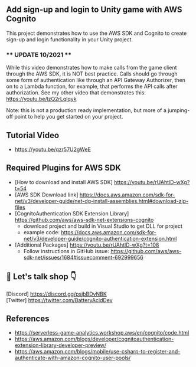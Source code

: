 ## Add sign-up and login to Unity game with AWS Cognito

This project demonstrates how to use the AWS SDK and Cognito to create sign-up and login functionality in your Unity project. 

### ** UPDATE 10/2021 ** 
While this video demonstrates how to make calls from the game client through the AWS SDK, it is NOT best practice.  Calls should go through some form of authentication like through an API Gateway Authorizer, then on to a Lambda function, for example, that performs the API calls after authorization.  See my other video that demonstrates this: https://youtu.be/lzQ2rLqlqyk

Note: this is not a production ready implementation, but more of a jumping-off point to help you get started on your project.

## Tutorial Video  

* https://youtu.be/qzr57U2gWeE

## Required Plugins for AWS SDK  

* [How to download and install AWS SDK] https://youtu.be/rUAhtlD-wXg?t=54 
* [AWS SDK Download link] https://docs.aws.amazon.com/sdk-for-net/v3/developer-guide/net-dg-install-assemblies.html#download-zip-files
* [CognitoAuthentication SDK Extension Library] https://github.com/aws/aws-sdk-net-extensions-cognito
    * download project and build in Visual Studio to get DLL for project
    * example code: https://docs.aws.amazon.com/sdk-for-net/v3/developer-guide/cognito-authentication-extension.html
* [Additional Packages] https://youtu.be/rUAhtlD-wXg?t=108
    * Follow instructions in GitHub issue: https://github.com/aws/aws-sdk-net/issues/1684#issuecomment-692999656
    
## 👋 Let's talk shop 👇  
[Discord] https://discord.gg/psjbBDvNBK  
[Twitter] https://twitter.com/BatteryAcidDev
    
## References
* https://serverless-game-analytics.workshop.aws/en/cognito/code.html
* https://aws.amazon.com/blogs/developer/cognitoauthentication-extension-library-developer-preview/
* https://aws.amazon.com/blogs/mobile/use-csharp-to-register-and-authenticate-with-amazon-cognito-user-pools/
